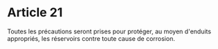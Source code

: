 # Article 21

Toutes les précautions seront prises pour protéger, au moyen d'enduits appropriés, les réservoirs contre toute cause de corrosion.
